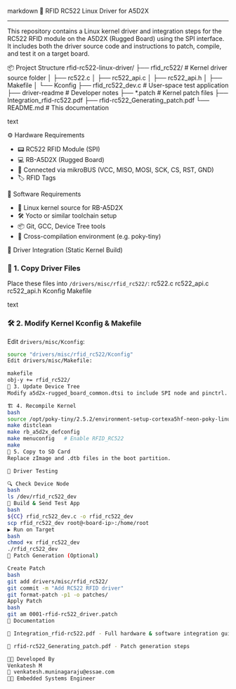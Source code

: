 markdown
💾 RFID RC522 Linux Driver for A5D2X
************************************

This repository contains a Linux kernel driver and integration steps for the RC522 RFID module on the A5D2X (Rugged Board) using the SPI interface. It includes both the driver source code and instructions to patch, compile, and test it on a target board.

📦 Project Structure
rfid-rc522-linux-driver/
├── rfid_rc522/ # Kernel driver source folder
│ ├── rc522.c
│ ├── rc522_api.c
│ ├── rc522_api.h
│ ├── Makefile
│ └── Kconfig
├── rfid_rc522_dev.c # User-space test application
├── driver-readme # Developer notes
├── *.patch # Kernel patch files
├── Integration_rfid-rc522.pdf
├── rfid-rc522_Generating_patch.pdf
└── README.md # This documentation

text

⚙️ Hardware Requirements
- 📟 RC522 RFID Module (SPI)
- 💻 RB-A5D2X (Rugged Board)
- 🔌 Connected via mikroBUS (VCC, MISO, MOSI, SCK, CS, RST, GND)
- 🏷️ RFID Tags

🔧 Software Requirements
- 🐧 Linux kernel source for RB-A5D2X
- 🛠️ Yocto or similar toolchain setup
- 📦 Git, GCC, Device Tree tools
- 🧰 Cross-compilation environment (e.g. poky-tiny)

🚀 Driver Integration (Static Kernel Build)

### 📁 1. Copy Driver Files
Place these files into `/drivers/misc/rfid_rc522/`:
rc522.c
rc522_api.c
rc522_api.h
Kconfig
Makefile

text

### 🛠️ 2. Modify Kernel Kconfig & Makefile
Edit `drivers/misc/Kconfig`:
```bash
source "drivers/misc/rfid_rc522/Kconfig"
Edit drivers/misc/Makefile:

makefile
obj-y += rfid_rc522/
🌲 3. Update Device Tree
Modify a5d2x-rugged_board_common.dtsi to include SPI node and pinctrl.

🏗️ 4. Recompile Kernel
bash
source /opt/poky-tiny/2.5.2/environment-setup-cortexa5hf-neon-poky-linux-musleabi
make distclean
make rb_a5d2x_defconfig
make menuconfig   # Enable RFID_RC522
make
💾 5. Copy to SD Card
Replace zImage and .dtb files in the boot partition.

🧪 Driver Testing

🔍 Check Device Node
bash
ls /dev/rfid_rc522_dev
🧰 Build & Send Test App
bash
${CC} rfid_rc522_dev.c -o rfid_rc522_dev
scp rfid_rc522_dev root@<board-ip>:/home/root
▶️ Run on Target
bash
chmod +x rfid_rc522_dev
./rfid_rc522_dev
🧵 Patch Generation (Optional)

Create Patch
bash
git add drivers/misc/rfid_rc522/
git commit -m "Add RC522 RFID driver"
git format-patch -p1 -o patches/
Apply Patch
bash
git am 0001-rfid-rc522_driver.patch
📄 Documentation

📘 Integration_rfid-rc522.pdf - Full hardware & software integration guide

📘 rfid-rc522_Generating_patch.pdf - Patch generation steps

👨‍💻 Developed By
Venkatesh M
📧 venkatesh.muninagaraju@essae.com
👨‍💼 Embedded Systems Engineer
